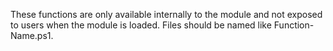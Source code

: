 These functions are only available internally to the module and not exposed to users when the module is loaded.  Files should be named like Function-Name.ps1.
